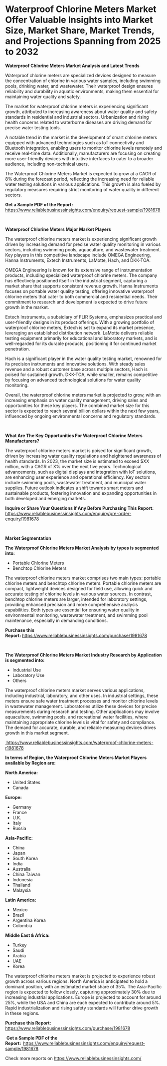 <p><h1>Waterproof Chlorine Meters Market Offer Valuable Insights into Market Size, Market Share, Market Trends, and Projections Spanning from 2025 to 2032</h1></p><p><strong>Waterproof Chlorine Meters Market Analysis and Latest Trends</strong></p>
<p><p>Waterproof chlorine meters are specialized devices designed to measure the concentration of chlorine in various water samples, including swimming pools, drinking water, and wastewater. Their waterproof design ensures reliability and durability in aquatic environments, making them essential for maintaining water quality and safety. </p><p>The market for waterproof chlorine meters is experiencing significant growth, attributed to increasing awareness about water quality and safety standards in residential and industrial sectors. Urbanization and rising health concerns related to waterborne diseases are driving demand for precise water testing tools. </p><p>A notable trend in the market is the development of smart chlorine meters equipped with advanced technologies such as IoT connectivity and Bluetooth integration, enabling users to monitor chlorine levels remotely and receive real-time data. Additionally, manufacturers are focusing on creating more user-friendly devices with intuitive interfaces to cater to a broader audience, including non-technical users. </p><p>The Waterproof Chlorine Meters Market is expected to grow at a CAGR of 8% during the forecast period, reflecting the increasing need for reliable water testing solutions in various applications. This growth is also fueled by regulatory measures requiring strict monitoring of water quality in different sectors.</p></p>
<p><strong>Get a Sample PDF of the Report:&nbsp;</strong> <a href="https://www.reliablebusinessinsights.com/enquiry/request-sample/1981678?utm_campaign=2289&utm_medium=2&utm_source=Github&utm_content=ia&utm_term=02032025&utm_id=waterproof-chlorine-meters">https://www.reliablebusinessinsights.com/enquiry/request-sample/1981678</a></p>
<p>&nbsp;</p>
<p><strong>Waterproof Chlorine Meters Major Market Players</strong></p>
<p><p>The waterproof chlorine meters market is experiencing significant growth driven by increasing demand for precise water quality monitoring in various sectors, including swimming pools, aquaculture, and wastewater treatment. Key players in this competitive landscape include OMEGA Engineering, Hanna Instruments, Extech Instruments, LaMotte, Hach, and DKK-TOA.</p><p>OMEGA Engineering is known for its extensive range of instrumentation products, including specialized waterproof chlorine meters. The company has effectively positioned itself in the industrial segment, capturing a market share that supports consistent revenue growth. Hanna Instruments focuses on portable water quality testing, offering innovative waterproof chlorine meters that cater to both commercial and residential needs. Their commitment to research and development is expected to drive future growth in the market.</p><p>Extech Instruments, a subsidiary of FLIR Systems, emphasizes practical and user-friendly designs in its product offerings. With a growing portfolio of waterproof chlorine meters, Extech is set to expand its market presence, leveraging an established distribution network. LaMotte delivers reliable testing equipment primarily for educational and laboratory markets, and is well-regarded for its durable products, positioning it for continued market penetration.</p><p>Hach is a significant player in the water quality testing market, renowned for its precision instruments and innovative solutions. With steady sales revenue and a robust customer base across multiple sectors, Hach is poised for sustained growth. DKK-TOA, while smaller, remains competitive by focusing on advanced technological solutions for water quality monitoring.</p><p>Overall, the waterproof chlorine meters market is projected to grow, with an increasing emphasis on water quality management, driving sales and opportunities for these key players. The combined market size for this sector is expected to reach several billion dollars within the next few years, influenced by ongoing environmental concerns and regulatory standards.</p></p>
<p>&nbsp;</p>
<p><strong>What Are The Key Opportunities For Waterproof Chlorine Meters Manufacturers?</strong></p>
<p><p>The waterproof chlorine meters market is poised for significant growth, driven by increasing water quality regulations and heightened awareness of health standards. In 2023, the market size is estimated to exceed $XX million, with a CAGR of X% over the next five years. Technological advancements, such as digital displays and integration with IoT solutions, are enhancing user experience and operational efficiency. Key sectors include swimming pools, wastewater treatment, and municipal water supplies. Future outlook indicates a shift towards smart meters and sustainable products, fostering innovation and expanding opportunities in both developed and emerging markets.</p></p>
<p><strong>Inquire or Share Your Questions If Any Before Purchasing This Report:</strong> <a href="https://www.reliablebusinessinsights.com/enquiry/pre-order-enquiry/1981678?utm_campaign=2289&utm_medium=2&utm_source=Github&utm_content=ia&utm_term=02032025&utm_id=waterproof-chlorine-meters">https://www.reliablebusinessinsights.com/enquiry/pre-order-enquiry/1981678</a></p>
<p>&nbsp;</p>
<p><strong>Market Segmentation</strong></p>
<p><strong>The Waterproof Chlorine Meters Market Analysis by types is segmented into:</strong></p>
<p><ul><li>Portable Chlorine Meters</li><li>Benchtop Chlorine Meters</li></ul></p>
<p><p>The waterproof chlorine meters market comprises two main types: portable chlorine meters and benchtop chlorine meters. Portable chlorine meters are compact, lightweight devices designed for field use, allowing quick and accurate testing of chlorine levels in various water sources. In contrast, benchtop chlorine meters are larger, intended for laboratory settings, providing enhanced precision and more comprehensive analysis capabilities. Both types are essential for ensuring water quality in environmental monitoring, wastewater treatment, and swimming pool maintenance, especially in demanding conditions.</p></p>
<p><strong>Purchase this Report:&nbsp;</strong><a href="https://www.reliablebusinessinsights.com/purchase/1981678?utm_campaign=2289&utm_medium=2&utm_source=Github&utm_content=ia&utm_term=02032025&utm_id=waterproof-chlorine-meters">https://www.reliablebusinessinsights.com/purchase/1981678</a></p>
<p>&nbsp;</p>
<p><strong>The Waterproof Chlorine Meters Market Industry Research by Application is segmented into:</strong></p>
<p><ul><li>Industrial Use</li><li>Laboratory Use</li><li>Others</li></ul></p>
<p><p>The waterproof chlorine meters market serves various applications, including industrial, laboratory, and other uses. In industrial settings, these meters ensure safe water treatment processes and monitor chlorine levels in wastewater management. Laboratories utilize these devices for precise measurements during research and testing. Other applications may involve aquaculture, swimming pools, and recreational water facilities, where maintaining appropriate chlorine levels is vital for safety and compliance. The demand for accurate, durable, and reliable measuring devices drives growth in this market segment.</p></p>
<p><a href="https://www.reliablebusinessinsights.com/waterproof-chlorine-meters-r1981678?utm_campaign=2289&utm_medium=2&utm_source=Github&utm_content=ia&utm_term=02032025&utm_id=waterproof-chlorine-meters">&nbsp;https://www.reliablebusinessinsights.com/waterproof-chlorine-meters-r1981678</a></p>
<p><strong>In terms of Region, the Waterproof Chlorine Meters Market Players available by Region are:</strong></p>
<p>
    <p> <strong> North America: </strong>
        <ul>
            <li>United States</li>
            <li>Canada</li>
        </ul>
        </p> 
    <p> <strong> Europe: </strong>
        <ul>
            <li>Germany</li>
            <li>France</li>
            <li>U.K.</li>
            <li>Italy</li>
            <li>Russia</li>
        </ul>
        </p> 
    <p> <strong> Asia-Pacific: </strong>
        <ul>
            <li>China</li>
            <li>Japan</li>
            <li>South Korea</li>
            <li>India</li>
            <li>Australia</li>
            <li>China Taiwan</li>
            <li>Indonesia</li>
            <li>Thailand</li>
            <li>Malaysia</li>
        </ul>
        </p> 
    <p> <strong> Latin America: </strong>
        <ul>
            <li>Mexico</li>
            <li>Brazil</li>
            <li>Argentina Korea</li>
            <li>Colombia</li>
        </ul>
        </p> 
    <p> <strong> Middle East & Africa: </strong>
        <ul>
            <li>Turkey</li>
            <li>Saudi</li>
            <li>Arabia</li>
            <li>UAE</li>
            <li>Korea</li>
        </ul>
    </p>
    </p>
<p><p>The waterproof chlorine meters market is projected to experience robust growth across various regions. North America is anticipated to hold a dominant position, with an estimated market share of 35%. The Asia-Pacific region is expected to follow closely, capturing approximately 30% due to increasing industrial applications. Europe is projected to account for around 25%, while the USA and China are each expected to contribute around 5%. Rapid industrialization and rising safety standards will further drive growth in these regions.</p></p>
<p><strong>Purchase this Report: </strong><a href="https://www.reliablebusinessinsights.com/purchase/1981678?utm_campaign=2289&utm_medium=2&utm_source=Github&utm_content=ia&utm_term=02032025&utm_id=waterproof-chlorine-meters">https://www.reliablebusinessinsights.com/purchase/1981678</a></p>
<p>&nbsp;<strong>Get a Sample PDF of the Report:&nbsp;&nbsp;</strong><a href="https://www.reliablebusinessinsights.com/enquiry/request-sample/1981678?utm_campaign=2289&utm_medium=2&utm_source=Github&utm_content=ia&utm_term=02032025&utm_id=waterproof-chlorine-meters">https://www.reliablebusinessinsights.com/enquiry/request-sample/1981678</a></p>
<p><strong></strong></p>
<p>Check more reports on <a href="https://www.reliablebusinessinsights.com/?utm_campaign=2289&utm_medium=2&utm_source=Github&utm_content=ia&utm_term=02032025&utm_id=waterproof-chlorine-meters">https://www.reliablebusinessinsights.com/</a></p>